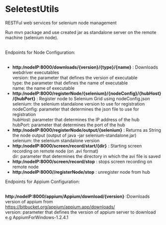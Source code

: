 SeletestUtils
=============

RESTFul web services for selenium node management

Run mvn package and use created jar as standalone server on the remote machine (selenium node).<br><br>

Endpoints for Node Configuration:<br><br>

* <b>http:/nodeIP:8000/downloads/{version}/{type}/{name}</b> : Downloads webdriver executables<br>
version: the parameter that defines the version of executable<br>
type: the parameter that defines the name of executable<br>
name: the name of executable
* <b>http:/nodeIP:8000/registerNode/{selenium}/{nodeConfig}/{hubHost}/{hubPort}</b> : Register node to Selenium Grid using nodeConfig.json<br> 
selenium: the selenium standalone version to use for registration
nodeConfig: parameter that determines the json file to use for registration<br>
hubHost: parameter that determines the IP address of the hub<br>
hubPort: parameter that determines the port of the hub
* <b>http:/nodeIP:8000/registerNode/output/{selenium}</b> : Returns as String the node output (output of java -jar selenium-standalone.jar)<br>
selenium: the selenium standalone version
* <b>http:/nodeIP:8000/screen/record/start/{dir}</b> : Starting screen recording on remote node (on .avi format)<br>
dir: parameter that determines the directory in which the avi file is saved
* <b>http:/nodeIP:8000/screen/record/stop</b> : stops screen recording on remote node
* <b>http:/nodeIP:8000//registerNode/stop</b> : unregister node from hub

Endpoints for Appium Configuration:<br><br>

<b>http:/nodeIP:8000/appium/Appium/download/{version}</b> :Downloads version of appium from https://bitbucket.org/appium/appium.app/downloads/<br>
version: parameter that defines the version of appium server to download e.g AppiumForWindows-1.2.4.1 





